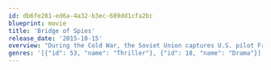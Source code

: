 ```yaml
---
id: db6fe281-ed6a-4a32-b3ec-689dd1cfa2bc
blueprint: movie
title: 'Bridge of Spies'
release_date: '2015-10-15'
overview: "During the Cold War, the Soviet Union captures U.S. pilot Francis Gary Powers after shooting down his U-2 spy plane. Sentenced to 10 years in prison, Powers' only hope is New York lawyer James Donovan, recruited by a CIA operative to negotiate his release. Donovan boards a plane to Berlin, hoping to win the young man's freedom through a prisoner exchange. If all goes well, the Russians would get Rudolf Abel, the convicted spy who Donovan defended in court."
genres: '[{"id": 53, "name": "Thriller"}, {"id": 18, "name": "Drama"}]'
---
```


